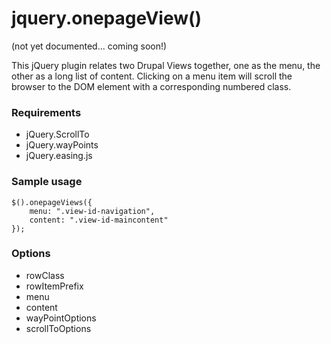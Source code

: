 jquery.onepageView()
====================

(not yet documented... coming soon!)

This jQuery plugin relates two Drupal Views together, one as the menu, the other as a long list of content.  Clicking on a menu item will scroll the browser to the DOM element with a corresponding numbered class.

### Requirements

- jQuery.ScrollTo
- jQuery.wayPoints
- jQuery.easing.js

### Sample usage

	$().onepageViews({
		menu: ".view-id-navigation",
		content: ".view-id-maincontent"
	});

### Options

- rowClass
- rowItemPrefix
- menu
- content
- wayPointOptions
- scrollToOptions
